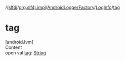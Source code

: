 //[slf4j](../../../index.md)/[org.slf4j.impl](../../index.md)/[AndroidLoggerFactory](../index.md)/[LogInfo](index.md)/[tag](tag.md)



# tag  
[androidJvm]  
Content  
open val [tag](tag.md): [String](https://docs.oracle.com/javase/8/docs/api/java/lang/String.html)  



